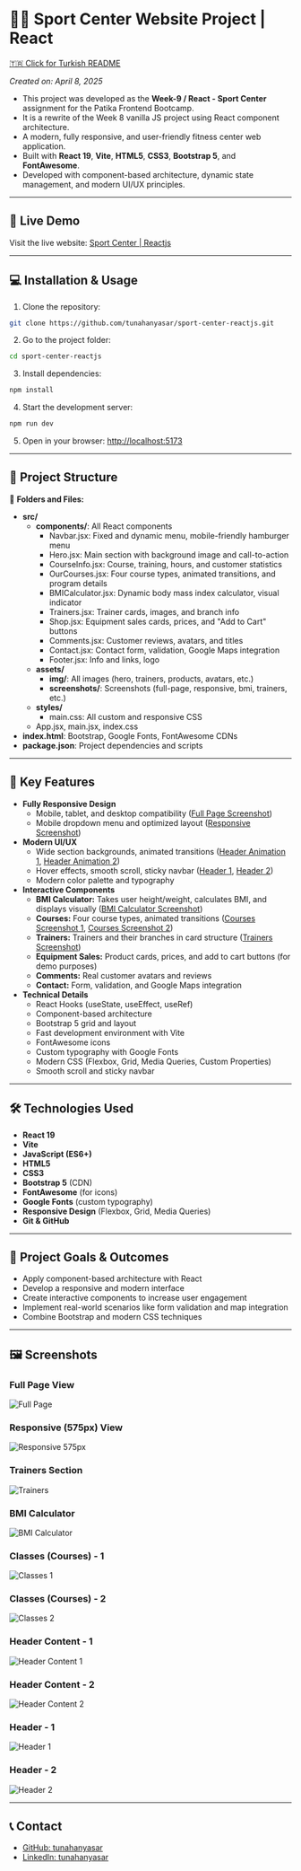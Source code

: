 # 🏋🏽 Sport Center Website Project | React

[🇹🇷 Click for Turkish README](./README.tr.md)

*Created on: April 8, 2025*

- This project was developed as the **Week-9 / React - Sport Center** assignment for the Patika Frontend Bootcamp.
- It is a rewrite of the Week 8 vanilla JS project using React component architecture.
- A modern, fully responsive, and user-friendly fitness center web application.
- Built with **React 19**, **Vite**, **HTML5**, **CSS3**, **Bootstrap 5**, and **FontAwesome**.
- Developed with component-based architecture, dynamic state management, and modern UI/UX principles.

---

## 🚀 Live Demo

Visit the live website: [Sport Center | Reactjs](https://sport-center-reactjs.vercel.app/)

---

## :computer: Installation & Usage

1. Clone the repository:
```bash
git clone https://github.com/tunahanyasar/sport-center-reactjs.git
```
2. Go to the project folder:
```bash
cd sport-center-reactjs
```
3. Install dependencies:
```bash
npm install
```
4. Start the development server:
```bash
npm run dev
```
5. Open in your browser: [http://localhost:5173](http://localhost:5173)

---

## 📁 Project Structure

:open_file_folder: **Folders and Files:**

- **src/**
  - **components/**: All React components
    - Navbar.jsx: Fixed and dynamic menu, mobile-friendly hamburger menu
    - Hero.jsx: Main section with background image and call-to-action
    - CourseInfo.jsx: Course, training, hours, and customer statistics
    - OurCourses.jsx: Four course types, animated transitions, and program details
    - BMICalculator.jsx: Dynamic body mass index calculator, visual indicator
    - Trainers.jsx: Trainer cards, images, and branch info
    - Shop.jsx: Equipment sales cards, prices, and "Add to Cart" buttons
    - Comments.jsx: Customer reviews, avatars, and titles
    - Contact.jsx: Contact form, validation, Google Maps integration
    - Footer.jsx: Info and links, logo
  - **assets/**
    - **img/**: All images (hero, trainers, products, avatars, etc.)
    - **screenshots/**: Screenshots (full-page, responsive, bmi, trainers, etc.)
  - **styles/**
    - main.css: All custom and responsive CSS
  - App.jsx, main.jsx, index.css
- **index.html**: Bootstrap, Google Fonts, FontAwesome CDNs
- **package.json**: Project dependencies and scripts

---

## :star2: Key Features

- **Fully Responsive Design**
  - Mobile, tablet, and desktop compatibility ([Full Page Screenshot](./src/assets/screenshots/full-page.png))
  - Mobile dropdown menu and optimized layout ([Responsive Screenshot](./src/assets/screenshots/responsive-575px.png))
- **Modern UI/UX**
  - Wide section backgrounds, animated transitions ([Header Animation 1](./src/assets/screenshots/header-content-1.png), [Header Animation 2](./src/assets/screenshots/header-content-2.png))
  - Hover effects, smooth scroll, sticky navbar ([Header 1](./src/assets/screenshots/header-1.png), [Header 2](./src/assets/screenshots/header-2.png))
  - Modern color palette and typography
- **Interactive Components**
  - **BMI Calculator:** Takes user height/weight, calculates BMI, and displays visually ([BMI Calculator Screenshot](./src/assets/screenshots/bmi-calc.png))
  - **Courses:** Four course types, animated transitions ([Courses Screenshot 1](./src/assets/screenshots/classes-1.png), [Courses Screenshot 2](./src/assets/screenshots/our-classes-2.png))
  - **Trainers:** Trainers and their branches in card structure ([Trainers Screenshot](./src/assets/screenshots/trainers.png))
  - **Equipment Sales:** Product cards, prices, and add to cart buttons (for demo purposes)
  - **Comments:** Real customer avatars and reviews
  - **Contact:** Form, validation, and Google Maps integration
- **Technical Details**
  - React Hooks (useState, useEffect, useRef)
  - Component-based architecture
  - Bootstrap 5 grid and layout
  - Fast development environment with Vite
  - FontAwesome icons
  - Custom typography with Google Fonts
  - Modern CSS (Flexbox, Grid, Media Queries, Custom Properties)
  - Smooth scroll and sticky navbar

---

## 🛠️ Technologies Used

- **React 19**
- **Vite**
- **JavaScript (ES6+)**
- **HTML5**
- **CSS3**
- **Bootstrap 5** (CDN)
- **FontAwesome** (for icons)
- **Google Fonts** (custom typography)
- **Responsive Design** (Flexbox, Grid, Media Queries)
- **Git & GitHub**

---

## 🎯 Project Goals & Outcomes

- Apply component-based architecture with React
- Develop a responsive and modern interface
- Create interactive components to increase user engagement
- Implement real-world scenarios like form validation and map integration
- Combine Bootstrap and modern CSS techniques

---

## 🖼️ Screenshots

### Full Page View
![Full Page](./src/assets/screenshots/full-page.png)

### Responsive (575px) View
![Responsive 575px](./src/assets/screenshots/responsive-575px.png)

### Trainers Section
![Trainers](./src/assets/screenshots/trainers.png)

### BMI Calculator
![BMI Calculator](./src/assets/screenshots/bmi-calc.png)

### Classes (Courses) - 1
![Classes 1](./src/assets/screenshots/classes-1.png)

### Classes (Courses) - 2
![Classes 2](./src/assets/screenshots/our-classes-2.png)

### Header Content - 1
![Header Content 1](./src/assets/screenshots/header-content-1.png)

### Header Content - 2
![Header Content 2](./src/assets/screenshots/header-content-2.png)

### Header - 1
![Header 1](./src/assets/screenshots/header-1.png)

### Header - 2
![Header 2](./src/assets/screenshots/header-2.png)

---

## 📞 Contact

- [GitHub: tunahanyasar](https://github.com/tunahanyasar)
- [LinkedIn: tunahanyasar](https://www.linkedin.com/in/tunahan-yasar/) 
